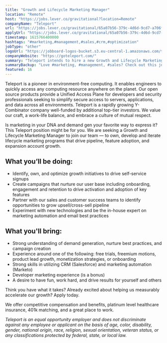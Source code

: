 ```yaml
---
title: "Growth and Lifecycle Marketing Manager"
location: "Remote"
host: "https://jobs.lever.co/gravitational?location=Remote"
companyName: "Teleport"
url: "https://jobs.lever.co/gravitational/65a07b56-379c-4d6d-9cd7-a706fc97d327"
applyUrl: "https://jobs.lever.co/gravitational/65a07b56-379c-4d6d-9cd7-a706fc97d327/apply"
timestamp: 1615766400000
hashtags: "#marketing,#management,#sales,#crm,#optimization"
jobType: "other"
logoUrl: "https://jobboard-logos-bucket.s3.eu-central-1.amazonaws.com/teleport"
companyWebsite: "https://goteleport.com/"
summary: "Teleport intends to hire a new Growth and Lifecycle Marketing Manager. If you have a strong understanding of demand generation, nurture best practices, and campaign creation, consider applying."
summaryBackup: "Love #marketing, #management, #sales? Check out this job post!"
featured: 16
---
```


Teleport is a pioneer in environment-free computing. It enables engineers to quickly access any computing resource anywhere on the planet. Our open source products provide a Unified Access Plane for developers and security professionals seeking to simplify secure access to servers, applications, and data across all environments. Teleport is a rapidly growing Y-Combinator company well-funded by additional top-tier investors. We value our craft, a work-life balance, and embrace a culture of mutual respect.

Is marketing in your DNA and demand gen your favorite way to express it? This Teleport position might be for you. We are seeking a Growth and Lifecycle Marketing Manager to join our team — to own, develop and iterate lifecycle marketing programs that drive pipeline, feature adoption, and expansion account growth.

## What you’ll be doing:

*   Identify, own, and optimize growth initiatives to drive self-service signups
*   Create campaigns that nurture our user base including onboarding, engagement and retention to drive activation and adoption of key features
*   Partner with our sales and customer success teams to identify opportunities to grow upsell/cross-sell pipeline
*   Experiment with new technologies and be the in-house expert on marketing automation and email best practices

## What you'll bring:

*   Strong understanding of demand generation, nurture best practices, and campaign creation
*   Experience around one of the following: free trials, freemium motions, product lead growth, monetization strategies, or onboarding
*   Strong skills in utilizing CRM (Salesforce) and marketing automation (Marketo)
*   Developer marketing experience (is a bonus)
*   A desire to have fun, work hard, and drive results for yourself and others

Think you have what it takes? Already excited about helping us measurably accelerate our growth? Apply today.

We offer competitive compensation and benefits, platinum level healthcare insurance, 401k matching, and a great place to work.

_Teleport is an equal opportunity employer and does not discriminate against any employee or applicant on the basis of age, color, disability, gender, national origin, race, religion, sexual orientation, veteran status, or any classifications protected by federal, state, or local law._
